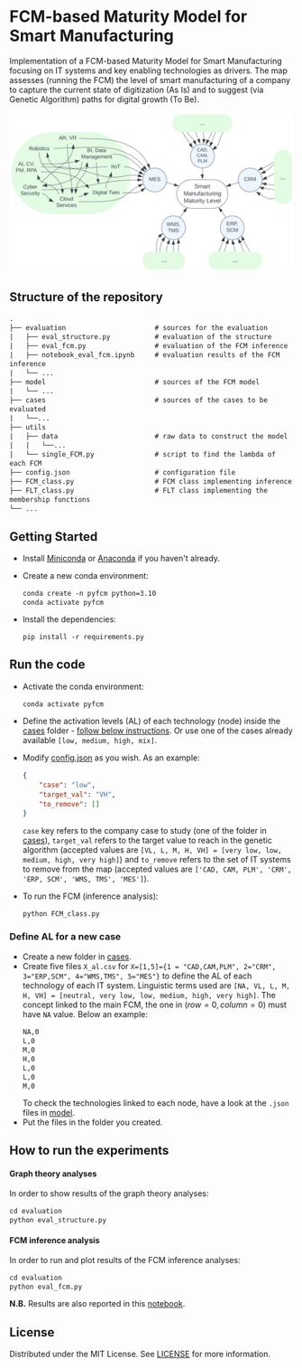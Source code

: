 # FCM-based Maturity Model for Smart Manufacturing 

Implementation of a FCM-based Maturity Model for Smart Manufacturing focusing on IT systems and key enabling technologies as drivers. The map assesses (running the FCM) the level of smart manufacturing of a company to capture the current state of digitization (As Is) and to suggest (via Genetic Algorithm) paths for digital growth (To Be).

![map](images/map.png)

## Structure of the repository
```
.
├── evaluation                      # sources for the evaluation
|   ├── eval_structure.py           # evaluation of the structure
|   ├── eval_fcm.py                 # evaluation of the FCM inference
|   ├── notebook_eval_fcm.ipynb     # evaluation results of the FCM inference
|   └── ...
├── model                           # sources of the FCM model
|   └── ...
├── cases                           # sources of the cases to be evaluated
|   └──...
├── utils
|   ├── data                        # raw data to construct the model
|   |   └──...
|   └── single_FCM.py               # script to find the lambda of each FCM
├── config.json                     # configuration file
├── FCM_class.py                    # FCM class implementing inference
├── FLT_class.py                    # FLT class implementing the membership functions
└── ...
```


## Getting Started

- Install [Miniconda](https://docs.anaconda.com/free/miniconda/) or [Anaconda](https://www.anaconda.com/download) if you haven't already.

- Create a new conda environment:
    ```shell
    conda create -n pyfcm python=3.10
    conda activate pyfcm
    ```

- Install the dependencies:
    ```shell
    pip install -r requirements.py
    ```

## Run the code

- Activate the conda environment:
    ```shell
    conda activate pyfcm
    ```

- Define the activation levels (AL) of each technology (node) inside the [cases](cases) folder - [follow below instructions](#define-al-for-a-new-case). Or use one of the cases already available `[low, medium, high, mix]`.

- Modify [config.json](config.json) as you wish. As an example:
    ```json
    {
        "case": "low",
        "target_val": "VH",
        "to_remove": []
    }
    ```
    `case` key refers to the company case to study (one of the folder in [cases](cases)), `target_val` refers to the target value to reach in the genetic algorithm (accepted values are `[VL, L, M, H, VH] = [very low, low, medium, high, very high]`) and `to_remove` refers to the set of IT systems to remove from the map (accepted values are `['CAD, CAM, PLM', 'CRM', 'ERP, SCM', 'WMS, TMS', 'MES']`).

- To run the FCM (inference analysis):
    ```shell
    python FCM_class.py
    ```


### Define AL for a new case

- Create a new folder in [cases](cases).
- Create five files `X_al.csv` for `X=[1,5]={1 = "CAD,CAM,PLM", 2="CRM", 3="ERP,SCM", 4="WMS,TMS", 5="MES"}` to define the AL of each technology of each IT system. Linguistic terms used are `[NA, VL, L, M, H, VH] = [neutral, very low, low, medium, high, very high]`. The concept linked to the main FCM, the one in $(row=0,column=0)$ must have `NA` value. Below an example:
    ```csv
    NA,0
    L,0
    M,0
    H,0
    L,0
    L,0
    M,0
    ```
    To check the technologies linked to each node, have a look at the `.json` files in [model](model).
- Put the files in the folder you created.

## How to run the experiments

#### Graph theory analyses
In order to show results of the graph theory analyses:
```shell
cd evaluation
python eval_structure.py
```

#### FCM inference analysis
In order to run and plot results of the FCM inference analyses:
```shell
cd evaluation
python eval_fcm.py
```
**N.B.** Results are also reported in this [notebook](evaluation/notebook_eval_fcm.ipynb).


## License
Distributed under the MIT License. See [LICENSE](LICENSE) for more information.